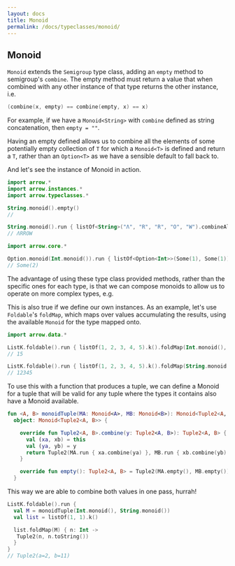 ```yaml
---
layout: docs
title: Monoid
permalink: /docs/typeclasses/monoid/
---
```


## Monoid

`Monoid` extends the `Semigroup` type class, adding an `empty` method to semigroup's `combine`. The empty method must return a value that when combined with any other instance of that type returns the other instance, i.e.

```kotlin
(combine(x, empty) == combine(empty, x) == x)
```

For example, if we have a `Monoid<String>` with `combine` defined as string concatenation, then `empty = ""`.

Having an empty defined allows us to combine all the elements of some potentially empty collection of `T` for which a `Monoid<T>` is defined and return a `T`, rather than an `Option<T>` as we have a sensible default to fall back to.

And let's see the instance of Monoid<String> in action.

```kotlin
import arrow.*
import arrow.instances.*
import arrow.typeclasses.*

String.monoid().empty()
// 
```

```kotlin
String.monoid().run { listOf<String>("Λ", "R", "R", "O", "W").combineAll() }
// ΛRROW
```

```kotlin
import arrow.core.*

Option.monoid(Int.monoid()).run { listOf<Option<Int>>(Some(1), Some(1)).combineAll() }
// Some(2)
```

The advantage of using these type class provided methods, rather than the specific ones for each type, is that we can compose monoids to allow us to operate on more complex types, e.g.

This is also true if we define our own instances. As an example, let's use `Foldable`'s `foldMap`, which maps over values accumulating the results, using the available `Monoid` for the type mapped onto.

```kotlin
import arrow.data.*

ListK.foldable().run { listOf(1, 2, 3, 4, 5).k().foldMap(Int.monoid(), ::identity) }
// 15
```

```kotlin
ListK.foldable().run { listOf(1, 2, 3, 4, 5).k().foldMap(String.monoid(), { it.toString() }) }
// 12345
```

To use this with a function that produces a tuple, we can define a Monoid for a tuple that will be valid for any tuple where the types it contains also have a Monoid available. 

```kotlin
fun <A, B> monoidTuple(MA: Monoid<A>, MB: Monoid<B>): Monoid<Tuple2<A, B>> =
  object: Monoid<Tuple2<A, B>> {

    override fun Tuple2<A, B>.combine(y: Tuple2<A, B>): Tuple2<A, B> {
      val (xa, xb) = this
      val (ya, yb) = y
      return Tuple2(MA.run { xa.combine(ya) }, MB.run { xb.combine(yb) })
    }

    override fun empty(): Tuple2<A, B> = Tuple2(MA.empty(), MB.empty())
  }
```

This way we are able to combine both values in one pass, hurrah!

```kotlin
ListK.foldable().run { 
  val M = monoidTuple(Int.monoid(), String.monoid())
  val list = listOf(1, 1).k()

  list.foldMap(M) { n: Int -> 
   Tuple2(n, n.toString()) 
  }
}
// Tuple2(a=2, b=11)
```
